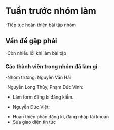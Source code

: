 # Tuần trước nhóm làm
-Tiếp tục hoàn thiện bài tập nhóm

## Vấn đề gặp phải
-Còn nhiều lỗi khi làm bài tập

### Các thành viên trong nhóm đã làm gì.
-Nhóm trưởng: Nguyễn Văn Hải

-Nguyễn Long Thủy, Phạm Đức Vinh:
+ Làm form đăng kí đăng kiểm.

- Nguyễn Đức Việt:
+ Hoàn thiện phần đăng kí, đăng nhập tài khoản
+ Sửa giao diện tin tức 
